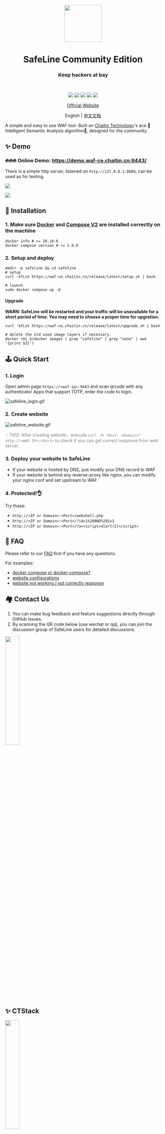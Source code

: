 <p align="center">
  <img src="https://ctstack-oss.oss-cn-beijing.aliyuncs.com/veinmind/safeline-assets/safeline_logo.png" width="120">
</p>
<h1 align="center">SafeLine Community Edition</h1>
<h3 align="center">Keep hackers at bay</h3>
<br>
<p align="center">
  <img src="https://img.shields.io/badge/SafeLine-BEST_WAF-blue">
  <img src="https://img.shields.io/github/release/chaitin/safeline.svg?color=blue" />
  <img src="https://img.shields.io/github/release-date/chaitin/safeline.svg?color=blue&label=update" />
  <img src="https://img.shields.io/docker/v/chaitin/safeline-mgt-api?color=blue">
  <img src="https://img.shields.io/github/stars/chaitin/safeline?style=social">
</p>

<p align="center"> <a href="https://waf-ce.chaitin.cn/">Official Website</a> </p>
<p align="center"> English | <a href="README_CN.md">中文文档</a> </p>

A simple and easy to use WAF tool. Built on [Chaitin Technology](https://www.chaitin.cn/en/)'s ace 🤖️Intelligent Semantic Analysis algorithm🤖️, designed for the community.

## ✨ Demo

### 🔥🔥🔥 Online Demo: https://demo.waf-ce.chaitin.cn:9443/

There is a simple http server, listened on `http://127.0.0.1:8889`, can be used as for testing.

![](https://ctstack-oss.oss-cn-beijing.aliyuncs.com/veinmind/safeline-assets/safeline_detect_log.gif)

![](https://ctstack-oss.oss-cn-beijing.aliyuncs.com/veinmind/safeline-assets/safeline_website.gif)

## 🚀 Installation

### 1. Make sure [Docker](https://docs.docker.com/engine/install/) and [Compose V2](https://docs.docker.com/compose/install/) are installed correctly on the machine 
```shell
docker info # >= 20.10.6
docker compose version # >= 2.0.0
```

### 2. Setup and deploy

```shell
mkdir -p safeline && cd safeline
# setup
curl -kfLsS https://waf-ce.chaitin.cn/release/latest/setup.sh | bash

# launch
sudo docker compose up -d
```

#### Upgrade

**WARN: SafeLine will be restarted and your traffic will be unavailable for a short period of time. You may need to choose a proper time for upgration.**

```shell
curl -kfLsS https://waf-ce.chaitin.cn/release/latest/upgrade.sh | bash

# delete the old used image layers if necessary.
docker rmi $(docker images | grep "safeline" | grep "none" | awk '{print $3}')
```

## 🕹️ Quick Start

### 1. Login

Open admin page `https://<waf-ip>:9443` and scan qrcode with any authenticator Apps that support TOTP, enter the code to login.

![safeline_login.gif](https://ctstack-oss.oss-cn-beijing.aliyuncs.com/veinmind/safeline-assets/safeline_login.gif)

### 2. Create website

![safeline_website.gif](https://ctstack-oss.oss-cn-beijing.aliyuncs.com/veinmind/safeline-assets/safeline_website.gif)

<font color=grey>💡 TIPS: After creating website，execute `curl -H "Host: <Domain>" http://<WAF IP>:<Port>` to check if you can get correct response from web server.</font>

### 3. Deploy your website to SafeLine

- If your website is hosted by DNS, just modify your DNS record to WAF
- If your website is behind any reverse-proxy like nginx, you can modify your nginx conf and set upstream to WAF

### 4. Protected!👌

Try these:

- `http://<IP or Domain>:<Port>/webshell.php`
- `http://<IP or Domain>:<Port>/?id=1%20AND%201=1`
- `http://<IP or Domain>:<Port>/?a=<script>alert(1)</script>`

## 📖 FAQ

Please refer to our [FAQ](FAQ.md) first if you have any questions.

For examples:
- [docker compose or docker-compose?](FAQ.md#docker-compose-or-docker-compose)
- [website configurations](FAQ.md#站点配置问题)
- [website not working / not correctly response](FAQ.md#配置完成之后还是没有成功访问到上游服务器)

## 🏘️ Contact Us

1. You can make bug feedback and feature suggestions directly through GitHub Issues.
2. By scanning the QR code below (use wechat or qq), you can join the discussion group of SafeLine users for detailed discussions.

<img src="https://waf-ce.chaitin.cn/images/wechat-230825.png" width="30%" />

## ✨ CTStack
<img src="https://ctstack-oss.oss-cn-beijing.aliyuncs.com/CT%20Stack-2.png" width="30%" />

SafeLine has already joined [CTStack](https://stack.chaitin.com/tool/detail?id=717) community.

## Star History <a name="star-history"></a>

<a href="https://github.com/chaitin/safeline/stargazers">
        <img width="500" alt="Star History Chart" src="https://api.star-history.com/svg?repos=chaitin/safeline&type=Date">
      </a> 
